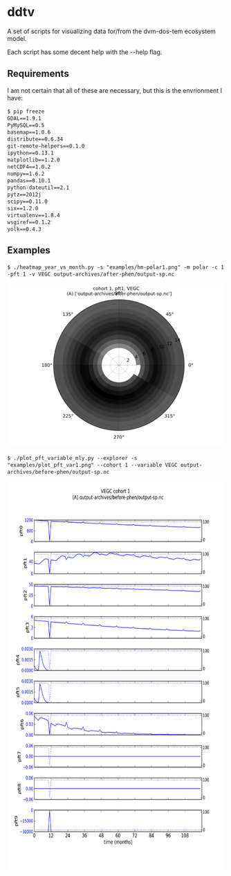 ddtv
====

A set of scripts for visualizing data for/from the dvm-dos-tem ecosystem model.

Each script has some decent help with the --help flag.


Requirements
------------

I am not certain that all of these are necessary, but this is the envrionment 
I have:

    $ pip freeze
    GDAL==1.9.1
    PyMySQL==0.5
    basemap==1.0.6
    distribute==0.6.34
    git-remote-helpers==0.1.0
    ipython==0.13.1
    matplotlib==1.2.0
    netCDF4==1.0.2
    numpy==1.6.2
    pandas==0.10.1
    python-dateutil==2.1
    pytz==2012j
    scipy==0.11.0
    six==1.2.0
    virtualenv==1.8.4
    wsgiref==0.1.2
    yolk==0.4.3

Examples
------------

    $ ./heatmap_year_vs_month.py -s "examples/hm-polar1.png" -m polar -c 1 -pft 1 -v VEGC output-archives/after-phen/output-sp.nc
![Alt text](examples/hm-polar1.png "Example polar plot")

    $ ./plot_pft_variable_mly.py --explorer -s "examples/plot_pft_var1.png" --cohort 1 --variable VEGC output-archives/before-phen/output-sp.nc
<img width=500px height=900px alt="An example pft variable plot" src="examples/plot_pft_var1.png" />

